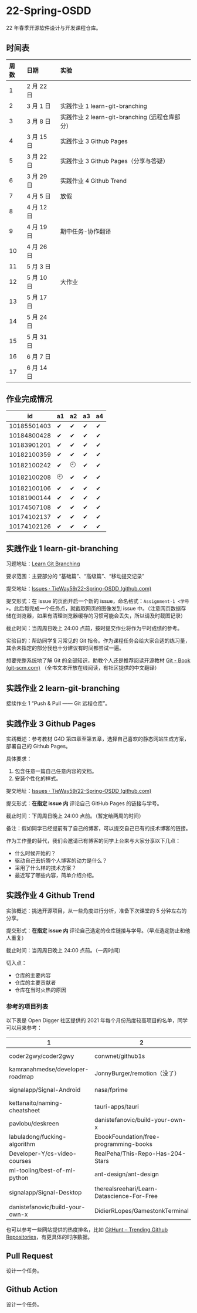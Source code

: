 # 22-Spring-OSDD

22 年春季开源软件设计与开发课程仓库。

## 时间表

| 周数 | 日期       | 实验                                          |
| :--- | :--------- | :-------------------------------------------- |
| 1    | 2 月 22 日 |                                               |
| 2    | 3 月 1 日  | 实践作业 1 learn-git-branching                |
| 3    | 3 月 8 日  | 实践作业 2 learn-git-branching (远程仓库部分) |
| 4    | 3 月 15 日 | 实践作业 3 Github Pages                       |
| 5    | 3 月 22 日 | 实践作业 3 Github Pages（分享与答疑）         |
| 6    | 3 月 29 日 | 实践作业 4 Github Trend                       |
| 7    | 4 月 5 日  | 放假                                          |
| 8    | 4 月 12 日 |                                               |
| 9    | 4 月 19 日 | 期中任务-协作翻译                             |
| 10   | 4 月 26 日 |                                               |
| 11   | 5 月 3 日  |                                               |
| 12   | 5 月 10 日 | 大作业                                        |
| 13   | 5 月 17 日 |                                               |
| 14   | 5 月 24 日 |                                               |
| 15   | 5 月 31 日 |                                               |
| 16   | 6 月 7 日  |                                               |
| 17   | 6 月 14 日 |                                               |

## 作业完成情况

| id          | a1  | a2  | a3  | a4  |
| ----------- | --- | --- | --- | --- |
| 10185501403 | ✔   | ✔   | ✔   | ✔   |
| 10184800428 | ✔   | ✔   | ✔   | ✔   |
| 10183901201 | ✔   | ✔   | ✔   | ✔   |
| 10182100359 | ✔   | ✔   | ✔   | ✔   |
| 10182100242 | ✔   | 🕘  | ✔   | ✔   |
| 10182100208 | 🕘  | ✔   | ✔   | ✔   |
| 10182100106 | ✔   | ✔   | ✔   | ✔   |
| 10181900144 | ✔   | ✔   | ✔   | ✔   |
| 10174507108 | ✔   | ✔   | ✔   | ✔   |
| 10174102137 | ✔   | ✔   | ✔   | ✔   |
| 10174102126 | ✔   | ✔   | ✔   | ✔   |

## 实践作业 1 learn-git-branching

习题地址：[Learn Git Branching](https://learngitbranching.js.org/?locale=zh_CN)

要求范围：主要部分的 “基础篇”、“高级篇”、“移动提交记录”

提交地址：[Issues · TieWay59/22-Spring-OSDD (github.com)](https://github.com/TieWay59/22-Spring-OSDD/issues)

提交形式：在 issue 的页面开启一个新的 issue，命名格式：`Assignment-1 <学号>`。此后每完成一个任务点，就截取网页的图像发到 issue 中。（注意网页数据存储在浏览器，如果有清理浏览器缓存的习惯可能会丢失，所以请及时截图记录）

截止时间：当周周日晚上 24:00 点前，按时提交作业将作为平时成绩的参考。

实验目的：帮助同学复习常见的 Git 指令。作为课程任务会给大家合适的练习量，其余未指定的部分我也十分建议有时间都尝试一遍。

想要完整系统地了解 Git 的全部知识，助教个人还是推荐阅读开源教材 [Git - Book (git-scm.com)](https://git-scm.com/book/en/v2) （全书文本开放在线阅读，有社区提供的中文翻译）

## 实践作业 2 learn-git-branching

接续作业 1 “Push & Pull —— Git 远程仓库”。

## 实践作业 3 Github Pages

实践概述：参考教材 G4D 第四章至第五章，选择自己喜欢的静态网站生成方案，部署自己的 Github Pages。

具体要求：

1. 包含任意一篇自己任意内容的文档。
2. 安装个性化的样式。

提交地址：[Issues · TieWay59/22-Spring-OSDD (github.com)](https://github.com/TieWay59/22-Spring-OSDD/issues)

提交形式：**在指定 issue 内** 评论自己 GitHub Pages 的链接与学号。

截止时间：下周周日晚上 24:00 点前。（暂定给两周的时间）

备注：假如同学已经提前有了自己的博客，可以提交自己已有的技术博客的链接。

作为工作量的替代，我们会邀请已有博客的同学上台来与大家分享以下几点：

- 什么时候开始的？
- 驱动自己去折腾个人博客的动力是什么？
- 采用了什么样的技术方案？
- 最近写了哪些内容，简单介绍介绍。

## 实践作业 4 Github Trend

实验概述：挑选开源项目，从一些角度进行分析，准备下次课堂的 5 分钟左右的分享。

提交形式：**在指定 issue 内** 评论自己选定的仓库链接与学号。（早点选定防止和他人重复）

截止时间：当周周日晚上 24:00 点前。（一周时间）

切入点：

- 仓库的主要内容
- 仓库的主要贡献者
- 仓库在当时火热的原因

### 参考的项目列表

以下表是 Open Digger 社区提供的 2021 年每个月份热度较高项目的名单，同学可以用来参考：

| 1                               | 2                                          | 3                                 | 4                                      | 5                                      | 6                                      | 7                                   | 8                                      | 9                                      | 10                                   | 11                                     | 12                                     |
| ------------------------------- | ------------------------------------------ | --------------------------------- | -------------------------------------- | -------------------------------------- | -------------------------------------- | ----------------------------------- | -------------------------------------- | -------------------------------------- | ------------------------------------ | -------------------------------------- | -------------------------------------- |
| coder2gwy/coder2gwy             | conwnet/github1s                           | GorvGoyl/Clone-Wars               | QuantumClient/Energy                   | ant-design/ant-design                  | ibraheemdev/modern-unix                | flightlessmango/MangoHud            | public-apis/public-apis                | VickScarlet/lifeRestart                | WorkerLivesMatter/WorkingTime        | AppFlowy-IO/appflowy                   | TencentARC/GFPGAN                      |
| kamranahmedse/developer-roadmap | JonnyBurger/remotion（没了）               | microsoft/Web-Dev-For-Beginners   | jwasham/coding-interview-university    | google/zx                              | jwasham/coding-interview-university    | microsoft/ML-For-Beginners          | microsoft/Web-Dev-For-Beginners        | public-apis/public-apis                | public-apis/public-apis              | remix-run/remix                        | Eugeny/tabby                           |
| signalapp/Signal-Android        | nasa/fprime                                | dolthub/dolt                      | kamranahmedse/developer-roadmap        | slidevjs/slidev                        | public-apis/public-apis                | public-apis/public-apis             | jpochyla/psst                          | narze/THIS_REPO_HAS_2306_STARS         | microsoft/Data-Science-For-Beginners | microsoft/ML-For-Beginners             | aplus-framework/app                    |
| kettanaito/naming-cheatsheet    | tauri-apps/tauri                           | docker/awesome-compose            | EbookFoundation/free-programming-books | jwasham/coding-interview-university    | trimstray/the-book-of-secret-knowledge | jwasham/coding-interview-university | commaai/openpilot                      | EbookFoundation/free-programming-books | louislam/uptime-kuma                 | sindresorhus/awesome                   | sindresorhus/awesome                   |
| pavlobu/deskreen                | danistefanovic/build-your-own-x            | kuchin/awesome-cto                | public-apis/public-apis                | public-apis/public-apis                | PaddlePaddle/PaddleNLP                 | mrpond/BlockTheSpot                 | EbookFoundation/free-programming-books | microsoft/ML-For-Beginners             | trekhleb/javascript-algorithms       | donnemartin/system-design-primer       | EbookFoundation/free-programming-books |
| labuladong/fucking-algorithm    | EbookFoundation/free-programming-books     | trekhleb/javascript-algorithms    | Chia-Network/chia-blockchain           | dogecoin/dogecoin                      | rustdesk/rustdesk                      | microsoft/IoT-For-Beginners         | babysor/Realtime-Voice-Clone-Chinese   | 30-seconds/30-seconds-of-code          | sindresorhus/awesome                 | tldraw/tldraw                          | donnemartin/system-design-primer       |
| Developer-Y/cs-video-courses    | RealPeha/This-Repo-Has-204-Stars           | sickcodes/Docker-OSX              | TheAlgorithms/Python                   | nocodb/nocodb                          | EbookFoundation/free-programming-books | deepmind/alphafold                  | microsoft/ML-For-Beginners             | mgdm/htmlq                             | ossu/computer-science                | github/copilot-docs                    | mkrl/misbrands                         |
| ml-tooling/best-of-ml-python    | ant-design/ant-design                      | public-apis/public-apis           | GorvGoyl/Clone-Wars                    | EbookFoundation/free-programming-books | TuSimple/naive-ui                      | tenacityteam/tenacity               | NvChad/NvChad                          | freeCodeCamp/freeCodeCamp              | peng-zhihui/Dummy-Robot              | OpenIMSDK/Open-IM-Server               | kamranahmedse/developer-roadmap        |
| signalapp/Signal-Desktop        | therealsreehari/Learn-Datascience-For-Free | benawad/dogehouse（仿 clubhouse） | donnemartin/system-design-primer       | donnemartin/system-design-primer       | peng-zhihui/XUAN-Bike                  | mvt-project/mvt（安全相关）         | ibraheemdev/modern-unix                | babysor/MockingBird                    | monicahq/monica                      | EbookFoundation/free-programming-books | AppFlowy-IO/appflowy                   |
| danistefanovic/build-your-own-x | DidierRLopes/GamestonkTerminal             | flutter/flutter                   | trekhleb/javascript-algorithms         | Tencent/secguide                       | maaslalani/slides                      | bndw/wifi-card                      | trekhleb/javascript-algorithms         | jwasham/coding-interview-university    | appsmithorg/appsmith                 | vinta/awesome-python                   | mtdvio/every-programmer-should-know    |

也可以参考一些网站提供的热度排名，比如 [GitHunt – Trending Github Repositories](https://kamranahmed.info/githunt/)，有更具体的时序数据。

## Pull Request

设计一个任务。

## Github Action

设计一个任务。
